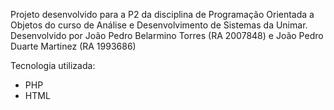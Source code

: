 Projeto desenvolvido para a P2 da disciplina de Programação Orientada a Objetos do curso de Análise e Desenvolvimento de Sistemas da Unimar.
Desenvolvido por João Pedro Belarmino Torres (RA 2007848) e João Pedro Duarte Martinez (RA 1993686)

Tecnologia utilizada:
 - PHP
 - HTML
